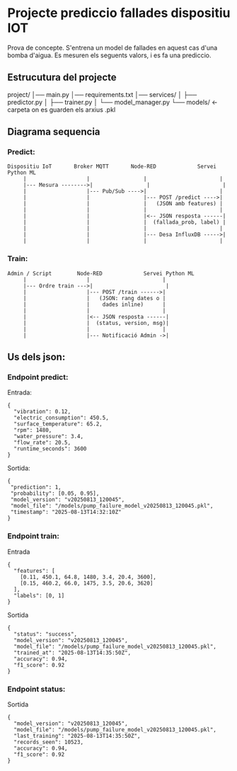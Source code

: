 # Projecte prediccio fallades dispositiu IOT
Prova de concepte. S'entrena un model de fallades en aquest cas d'una bomba d'aigua.
Es mesuren els seguents valors, i es fa una prediccio.

## 

 ## Estrucutura del projecte
project/
│── main.py
│── requirements.txt
│── services/
│   ├── predictor.py
│   ├── trainer.py
│   └── model_manager.py
└── models/   ← carpeta on es guarden els arxius .pkl

## Diagrama sequencia
### Predict:
```
Dispositiu IoT       Broker MQTT       Node-RED             Servei Python ML
     |                   |                 |                       |
     |--- Mesura -------->|                 |                       |
     |                   |--- Pub/Sub ---->|                       |
     |                   |                 |--- POST /predict ---->|
     |                   |                 |   (JSON amb features) |
     |                   |                 |                       |
     |                   |                 |<-- JSON resposta ------|
     |                   |                 |  (fallada_prob, label) |
     |                   |                 |                       |
     |                   |                 |--- Desa InfluxDB ----->|
     |                   |                 |                       |
```
### Train:
```
Admin / Script        Node-RED             Servei Python ML
     |                   |                       |
     |--- Ordre train --->|                       |
     |                   |--- POST /train ------>|
     |                   |   (JSON: rang dates o |
     |                   |    dades inline)      |
     |                   |                       |
     |                   |<-- JSON resposta ------|
     |                   |  (status, version, msg)|
     |                   |                       |
     |                   |--- Notificació Admin ->|
```

## Us dels json:
### Endpoint predict:
Entrada:
```
{
  "vibration": 0.12,
  "electric_consumption": 450.5,
  "surface_temperature": 65.2,
  "rpm": 1480,
  "water_pressure": 3.4,
  "flow_rate": 20.5,
  "runtime_seconds": 3600
}
```

Sortida:
 ```
 {
  "prediction": 1,
  "probability": [0.05, 0.95],
  "model_version": "v20250813_120045",
  "model_file": "/models/pump_failure_model_v20250813_120045.pkl",
  "timestamp": "2025-08-13T14:32:10Z"
}
```

### Endpoint train:
Entrada
```
{
  "features": [
    [0.11, 450.1, 64.8, 1480, 3.4, 20.4, 3600],
    [0.15, 460.2, 66.0, 1475, 3.5, 20.6, 3620]
  ],
  "labels": [0, 1]
}

```
Sortida
```
{
  "status": "success",
  "model_version": "v20250813_120045",
  "model_file": "/models/pump_failure_model_v20250813_120045.pkl",
  "trained_at": "2025-08-13T14:35:50Z",
  "accuracy": 0.94,
  "f1_score": 0.92
}
```

### Endpoint status:
Sortida
```
{
  "model_version": "v20250813_120045",
  "model_file": "/models/pump_failure_model_v20250813_120045.pkl",
  "last_training": "2025-08-13T14:35:50Z",
  "records_seen": 10523,
  "accuracy": 0.94,
  "f1_score": 0.92
}
```